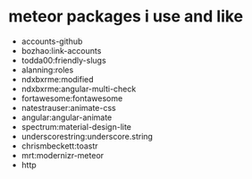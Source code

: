 # meteor packages i use and like

* accounts-github
* bozhao:link-accounts
* todda00:friendly-slugs
* alanning:roles
* ndxbxrme:modified
* ndxbxrme:angular-multi-check
* fortawesome:fontawesome
* natestrauser:animate-css
* angular:angular-animate
* spectrum:material-design-lite
* underscorestring:underscore.string
* chrismbeckett:toastr
* mrt:modernizr-meteor
* http
